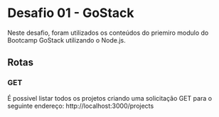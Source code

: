 # Desafio 01 - GoStack

Neste desafio, foram utilizados os conteúdos do priemiro modulo do Bootcamp GoStack utilizando o Node.js.

## Rotas

### GET

É possivel listar todos os projetos criando uma solicitação GET para o seguinte endereço:
http://localhost:3000/projects
